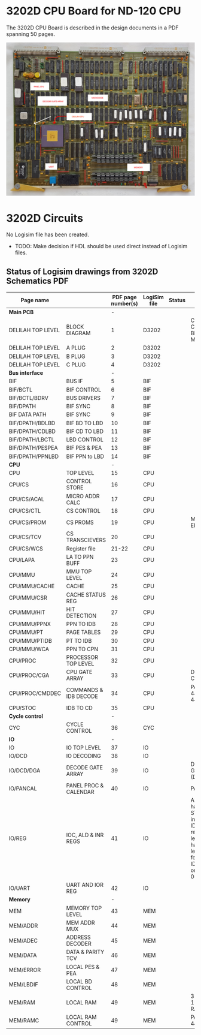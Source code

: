 # 3202D CPU Board for ND-120 CPU #

The 3202D CPU Board is described in the design documents in a PDF spanning 50 pages.

![Photo of 3202D board](3202D-Photo.png)

# 3202D Circuits #

No Logisim file has been created.

* TODO: Make decision if HDL should be used direct instead of Logisim files.

## Status of Logisim drawings from 3202D Schematics PDF ##



| Page name         |                       | PDF page number(s) | LogiSim file | Status | Comment |
|-------------------|-----------------------|--------------------|--------------|--------|---------|
| **Main PCB**|                    |   -     |
| DELILAH TOP LEVEL | BLOCK DIAGRAM         | 1 | D3202| | Combines CYC + CPU + BIF + IO + MEM |
| DELILAH TOP LEVEL | A PLUG                | 2 | D3202|
| DELILAH TOP LEVEL | B PLUG                | 3 | D3202|
| DELILAH TOP LEVEL | C PLUG                | 4 | D3202|
| **Bus interface**|                    |   -     |
| BIF               | BUS IF                | 5   | BIF  |
| BIF/BCTL          | BIF CONTROL           | 6   | BIF  |
| BIF/BCTL/BDRV     | BUS DRIVERS           | 7   | BIF  |
| BIF/DPATH         | BIF SYNC              | 8   | BIF  |
| BIF DATA PATH     | BIF SYNC              | 9   | BIF  |
| BIF/DPATH/BDLBD   | BIF BD TO LBD         | 10  | BIF  |
| BIF/DPATH/CDLBD   | BIF CD TO LBD         | 11  | BIF  |
| BIF/DPATH/LBCTL   | LBD CONTROL           | 12  | BIF  |
| BIF/DPATH/PESPEA  | BIF PES & PEA         | 13  | BIF  |
| BIF/DPATH/PPNLBD  | BIF PPN to LBD        | 14  | BIF  |
| **CPU**|                    |   -     |
| CPU               | TOP LEVEL             | 15  | CPU |
| CPU/CS            | CONTROL STORE         | 16  | CPU |
| CPU/CS/ACAL       | MICRO ADDR CALC       | 17  | CPU |
| CPU/CS/CTL        | CS CONTROL            | 18  | CPU |
| CPU/CS/PROM       | CS PROMS              | 19  | CPU | | Microcode EPROMS |
| CPU/CS/TCV        | CS TRANSCIEVERS       | 20  | CPU |
| CPU/CS/WCS        | Register file         | 21-22 | CPU |
| CPU/LAPA          | LA TO PPN BUFF        | 23  | CPU |
| CPU/MMU           | MMU TOP LEVEL         | 24  | CPU |
| CPU/MMU/CACHE     | CACHE                 | 25  | CPU |
| CPU/MMU/CSR       | CACHE STATUS REG      | 26  | CPU |
| CPU/MMU/HIT       | HIT DETECTION         | 27  | CPU |
| CPU/MMU/PPNX      | PPN TO IDB            | 28  | CPU |
| CPU/MMU/PT        | PAGE TABLES           | 29  | CPU |
| CPU/MMU/PTIDB     | PT TO IDB             | 30  | CPU |
| CPU/MMU/WCA       | PPN TO CPN            | 31  | CPU |
| CPU/PROC          | PROCESSOR TOP LEVEL   | 32  | CPU |
| CPU/PROC/CGA      | CPU GATE ARRAY        | 33  | CPU | | DELILAH Circuits plugin |
| CPU/PROC/CMDDEC   | COMMANDS & IDB DECODE | 34  | CPU | | PAL 44407, 44608, 44511 |
| CPU/STOC          | IDB TO CD             | 35  | CPU |
| **Cycle control**|                    |   -     |
| CYC               | CYCLE CONTROL         | 36  | CYC |
| **IO**|                    |   -     |
| IO                | IO TOP LEVEL          | 37  | IO | 
| IO/DCD            | IO DECODING           | 38  | IO | 
| IO/DCD/DGA        | DECODE GATE ARRAY     | 39  | IO | | DECODE GATE ARRAY (DGA) Plugin |
| IO/PANCAL         | PANEL PROC & CALENDAR | 40  | IO | | PANEL CPU |
| IO/REG            | IOC, ALD & INR REGS   | 41  | IO | | ALD register has also STRAP 5-9 info in IDB11-IDB8 (For reading ECO level) IDB4-6 has "Print level", 0b100 for version D. IDB7 has info on CX, 0=Enabled|
| IO/UART           | UART AND IOR REG      | 42 | IO | 
| **Memory**|                    |   -     |
| MEM               | MEMORY TOP LEVEL      | 43 | MEM |
| MEM/ADDR          | MEM ADDR MUX          | 44 | MEM |
| MEM/ADEC          | ADDRESS DECODER       | 45 | MEM |
| MEM/DATA          | DATA & PARITY TCV     | 46 | MEM |
| MEM/ERROR         | LOCAL PES & PEA       | 47 | MEM |
| MEM/LBDIF         | LOCAL BD CONTROL      | 48 | MEM |
| MEM/RAM           | LOCAL RAM             | 49 | MEM | | 3 Banks with 1 MegaWord RAM = 6MB |
| MEM/RAMC          | LOCAL RAM CONTROL     | 49 | MEM | | PAL 44803,44902 |

